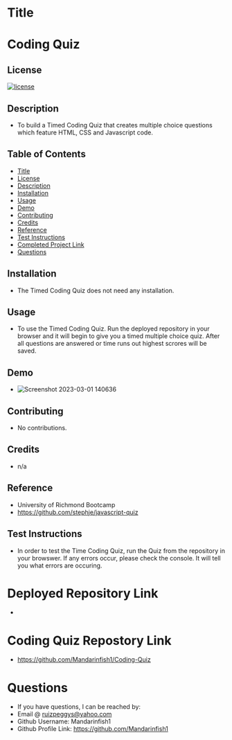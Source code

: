 # Title

# Coding Quiz

## License

[![license](https://img.shields.io/badge/License-MIT-blue)](https://opensource.org/licenses/MIT)

## Description

- To build a Timed Coding Quiz that creates multiple choice questions which feature HTML, CSS and Javascript code.

## Table of Contents

- [Title](#title)
- [License](#license)
- [Description](#description)
- [Installation](#installation)
- [Usage](#usage)
- [Demo](#demo)
- [Contributing](#contributing)
- [Credits](#credits)
- [Reference](#reference)
- [Test Instructions](#test-instructions)
- [Completed Project Link](#completed-project-link)
- [Questions](#questions)

## Installation

- The Timed Coding Quiz does not need any installation.

## Usage

- To use the Timed Coding Quiz. Run the deployed repository in your browser and it will begin to give you a timed multiple choice quiz. After all questions are answered or time runs out highest scrores will be saved.

## Demo

- ![Screenshot 2023-03-01 140636](https://user-images.githubusercontent.com/66844643/222240728-d358cff3-368a-417f-bd5f-c00be13b2351.png)

## Contributing

- No contributions.

## Credits

- n/a

## Reference

- University of Richmond Bootcamp
- https://github.com/stephje/javascript-quiz

## Test Instructions

- In order to test the Time Coding Quiz, run the Quiz from the repository in your browswer. If any errors occur, please check the console. It will tell you what errors are occuring.

# Deployed Repository Link

-

# Coding Quiz Repostory Link

- https://github.com/Mandarinfish1/Coding-Quiz

# Questions

- If you have questions, I can be reached by:
- Email @ ruizpeggys@yahoo.com
- Github Username: Mandarinfish1
- Github Profile Link: https://github.com/Mandarinfish1
